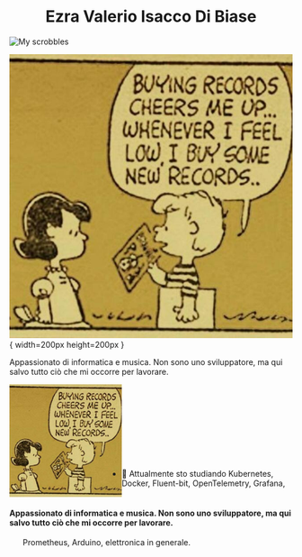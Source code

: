 <h1 align="center">Ezra Valerio Isacco Di Biase</h1>

![My scrobbles](https://lastfm-recently-played.vercel.app/api?user=ezradibiase&count=1)


![Schroeder](/img/schroeder.jpg){ width=200px height=200px }

Appassionato di informatica e musica. Non sono uno sviluppatore, ma qui salvo tutto ciò che mi occorre per lavorare.


<body>
<img src="./img/schroeder.jpg" alt="schroeder" width="200" height="200" style="float:left;"/>

<h4 style="float:right;">Appassionato di informatica e musica. Non sono uno sviluppatore, ma qui salvo tutto ciò che mi occorre per lavorare.</h4>
</body>

<br><br><br><br><br><br><br><br>
- 🌱 Attualmente sto studiando Kubernetes, Docker, Fluent-bit, OpenTelemetry, Grafana, Prometheus, Arduino, elettronica in generale.

